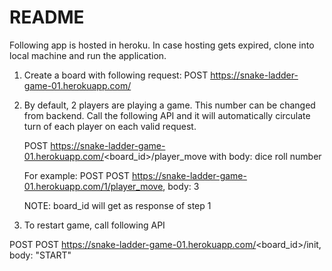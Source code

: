 # README

Following app is hosted in heroku. In case hosting gets expired, clone into local machine and run the application.

1. Create a board with following request:
    POST https://snake-ladder-game-01.herokuapp.com/
    
2. By default, 2 players are playing a game. This number can be changed from backend. Call the following API and it will automatically circulate turn of each player on each valid request.
  
    POST https://snake-ladder-game-01.herokuapp.com/<board_id>/player_move
    with body: dice roll number
    
    For example: POST POST https://snake-ladder-game-01.herokuapp.com/1/player_move, body: 3
    
    NOTE: board_id will get as response of step 1
    
3. To restart game, call following API

  POST POST https://snake-ladder-game-01.herokuapp.com/<board_id>/init, body: "START"
